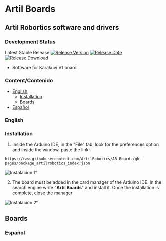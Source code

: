 # Artil Boards
## Artil Robortics software and drivers
### Development Status
Latest Stable Release  [![Release Version](https://img.shields.io/github/release/ArtilRobotics/AR-Boards)](https://github.com/ArtilRobotics/AR-Boards/releases/latest/) [![Release Date](https://img.shields.io/github/release-date/ArtilRobotics/AR-Boards)](https://github.com/ArtilRobotics/AR-Boards/releases/latest/) [![Release Download](https://img.shields.io/github/downloads/ArtilRobotics/AR-Boards/total)](https://github.com/ArtilRobotics/AR-Boards/releases/latest/)    
- Software for Karakuvi V1 board

### Content/Contenido
- [English](#englis)
    - [Installation](#installation)
    - [Boards](#boards)
- [Español](#español)

### English

### Installation
1. Inside the Arduino IDE, in the "File" tab, look for the preferences option and inside the window, paste the link:
```
https://raw.githubusercontent.com/ArtilRobotics/AR-Boards/gh-pages/package_artilrobotics_index.json
```

![Instalacion 1°](https://github.com/ArtilRobotics/AR-Boards/blob/main/images/Intalacion%201°.gif)

2. The board must be added in the card manager of the Arduino IDE. In the search engine write "**Artil Boards**" and install it. Once the installation is complete, close the manager

![Instalacion 2°](https://github.com/ArtilRobotics/AR-Boards/blob/main/images/Instalacion%202°.gif)

## Boards

### Español


